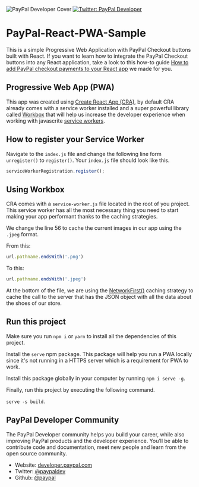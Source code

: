 ![PayPal Developer Cover](https://github.com/paypaldev/.github/blob/main/pp-cover.png)
<a href="https://twitter.com/paypaldev" target="_blank">
    <img alt="Twitter: PayPal Developer" src="https://img.shields.io/twitter/follow/paypaldev?style=social" />
</a>

# PayPal-React-PWA-Sample
This is a simple Progressive Web Application with PayPal Checkout buttons built with React. If you want to learn how to integrate the PayPal Checkout buttons into any React application, take a look to this how-to guide [How to add PayPal checkout payments to your React app](https://dev.to/paypaldeveloper/how-to-add-paypal-checkout-payments-to-your-react-app-53aa) we made for you. 

## Progressive Web App (PWA)

This app was created using [Create React App (CRA)](https://create-react-app.dev/), by default CRA already comes with a service worker installed and a super powerful library called [Workbox](https://developer.chrome.com/docs/workbox/) that will help us increase the developer experience when working with javascrite [service workers](https://developer.mozilla.org/en-US/docs/Web/API/Service_Worker_API).

## How to register your Service Worker

Navigate to the `index.js` file and change the following line form `unregister()` to `register()`. Your `index.js` file should look like this.

```javascript
serviceWorkerRegistration.register();
```

## Using Workbox

CRA comes with a `service-worker.js` file located in the root of you project. This service worker has all the most necessary thing you need to start making your app performant thanks to the caching strategies. 

We change the line 56 to cache the current images in our app using the `.jpeg` format.

From this:

```javascript
url.pathname.endsWith('.png')
```
To this:
```javascript
url.pathname.endsWith('.jpeg')
```

At the bottom of the file, we are using the [NetworkFirst()](https://developer.chrome.com/docs/workbox/modules/workbox-strategies/#network-first-network-falling-back-to-cache) caching strategy to cache the call to the server that has the JSON object with all the data about the shoes of our store.

## Run this project

Make sure you run `npm i` or `yarn` to install all the dependencies of this project.

Install the `serve` npm package. This package will help you run a PWA locally since it's not running in a HTTPS server which is a requirement for PWA to work.

Install this package globally in your computer by running `npm i serve -g`.

Finally, run this project by executing the following command.

`serve -s build`.

## PayPal Developer Community
The PayPal Developer community helps you build your career, while also improving PayPal products and the developer experience. You’ll be able to contribute code and documentation, meet new people and learn from the open source community.

* Website: [developer.paypal.com](https://developer.paypal.com)
* Twitter: [@paypaldev](https://twitter.com/paypaldev)
* Github:  [@paypal](https://github.com/paypal)




